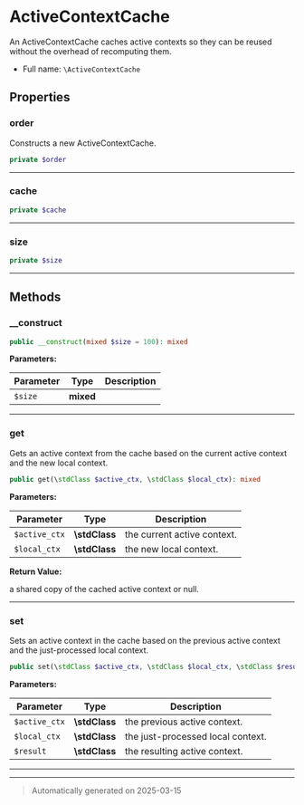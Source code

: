 
# ActiveContextCache

An ActiveContextCache caches active contexts so they can be reused without
the overhead of recomputing them.



* Full name: `\ActiveContextCache`



## Properties


### order

Constructs a new ActiveContextCache.

```php
private $order
```






***

### cache



```php
private $cache
```






***

### size



```php
private $size
```






***

## Methods


### __construct



```php
public __construct(mixed $size = 100): mixed
```








**Parameters:**

| Parameter | Type | Description |
|-----------|------|-------------|
| `$size` | **mixed** |  |





***

### get

Gets an active context from the cache based on the current active
context and the new local context.

```php
public get(\stdClass $active_ctx, \stdClass $local_ctx): mixed
```








**Parameters:**

| Parameter | Type | Description |
|-----------|------|-------------|
| `$active_ctx` | **\stdClass** | the current active context. |
| `$local_ctx` | **\stdClass** | the new local context. |


**Return Value:**

a shared copy of the cached active context or null.




***

### set

Sets an active context in the cache based on the previous active
context and the just-processed local context.

```php
public set(\stdClass $active_ctx, \stdClass $local_ctx, \stdClass $result): mixed
```








**Parameters:**

| Parameter | Type | Description |
|-----------|------|-------------|
| `$active_ctx` | **\stdClass** | the previous active context. |
| `$local_ctx` | **\stdClass** | the just-processed local context. |
| `$result` | **\stdClass** | the resulting active context. |





***


***
> Automatically generated on 2025-03-15
